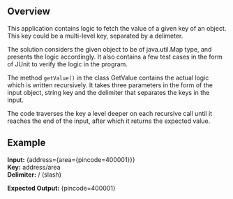 <h2>Overview</h2>

This application contains logic to fetch the value of a given key of an object.
This key could be a multi-level key, separated by a delimeter.

The solution considers the given object to be of java.util.Map type, and presents the logic accordingly.
It also contains a few test cases in the form of JUnit to verify the logic in the program.

The method `getValue()` in the class GetValue contains the actual logic which is written recursively.
It takes three parameters in the form of the input object, string key and the delimiter that separates the keys in the input.

The code traverses the key a level deeper on each recursive call until it reaches the end of the input, after which it returns the expected value.

<h2>Example</h2>
<b>Input:</b> {address={area={pincode=400001}}} <br>
<b>Key:</b> address/area <br>
<b>Delimiter:</b> / (slash) <br>

<b>Expected Output:</b> {pincode=400001}